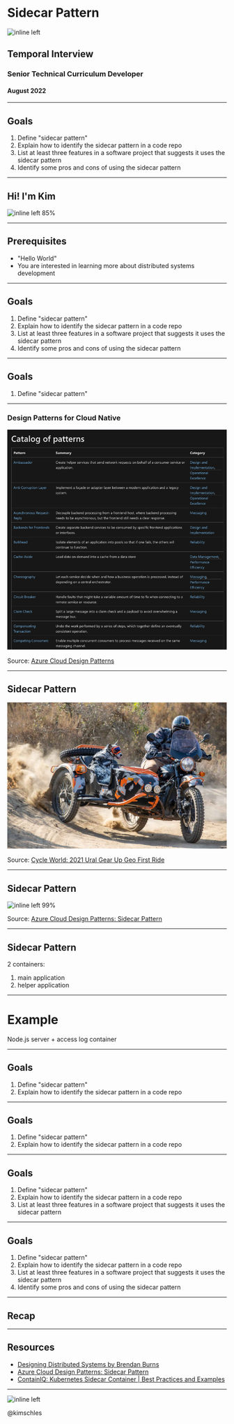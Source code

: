 # Sidecar Pattern 

![inline left](https://avatars.githubusercontent.com/u/56493103?s=280&v=4)

## Temporal Interview 

### Senior Technical Curriculum Developer

#### August 2022 
 
--- 

## Goals 
1. Define "sidecar pattern" 
1. Explain how to identify the sidecar pattern in a code repo 
1. List at least three features in a software project that suggests it uses the sidecar pattern
1. Identify some pros and cons of using the sidecar pattern 


---

## Hi! I'm Kim

![inline left 85%](https://media-exp1.licdn.com/dms/image/C5603AQG8tQG69CprJg/profile-displayphoto-shrink_200_200/0/1611249219098?e=1666224000&v=beta&t=iU2vs59mibVzRw7krKH705tFUZ5wlPsfU_CgDec7v6g)


--- 

## Prerequisites 
- "Hello World"
- You are interested in learning more about distributed systems development

--- 

## Goals 
1. Define "sidecar pattern" 
1. Explain how to identify the sidecar pattern in a code repo 
1. List at least three features in a software project that suggests it uses the sidecar pattern
1. Identify some pros and cons of using the sidecar pattern 

---

## Goals 
1. Define "sidecar pattern" 


---

### Design Patterns for Cloud Native 

![inline left](./images/patterns.png)


Source: [Azure Cloud Design Patterns](https://docs.microsoft.com/en-us/azure/architecture/patterns/)


--- 
## Sidecar Pattern

![inline left](./images/motorcycle-sidecar.jpg)

Source: [Cycle World: 2021 Ural Gear Up Geo First Ride](https://www.cycleworld.com/story/motorcycle-reviews/2021-ural-gear-up-geo-sidecar-first-ride/)



---
## Sidecar Pattern

![inline left 99%](https://dmd0822.files.wordpress.com/2018/03/031318_1606_thesidecarp2.jpg)

Source: [Azure Cloud Design Patterns: Sidecar Pattern](https://docs.microsoft.com/en-us/azure/architecture/patterns/sidecar)


---

## Sidecar Pattern

2 containers:  

1. main application 
1. helper application 

---

# Example 

Node.js server + access log container

---

## Goals 
1. Define "sidecar pattern" 
1. Explain how to identify the sidecar pattern in a code repo 

--- 
## Goals 
1. Define "sidecar pattern" 
1. Explain how to identify the sidecar pattern in a code repo 


---
## Goals 
1. Define "sidecar pattern" 
1. Explain how to identify the sidecar pattern in a code repo 
1. List at least three features in a software project that suggests it uses the sidecar pattern

---

## Goals 
1. Define "sidecar pattern" 
1. Explain how to identify the sidecar pattern in a code repo 
1. List at least three features in a software project that suggests it uses the sidecar pattern
1. Identify some pros and cons of using the sidecar pattern 

---

## Recap 

--- 

## Resources 
- [Designing Distributed Systems by Brendan Burns](https://azure.microsoft.com/mediahandler/files/resourcefiles/designing-distributed-systems/Designing_Distributed_Systems.pdf)
- [Azure Cloud Design Patterns: Sidecar Pattern](https://docs.microsoft.com/en-us/azure/architecture/patterns/sidecar)
- [ContainIQ: Kubernetes Sidecar Container | Best Practices and Examples](https://www.containiq.com/post/kubernetes-sidecar-container)

---

![inline left](https://media.giphy.com/media/3ohs7JG6cq7EWesFcQ/giphy.gif)

@kimschles